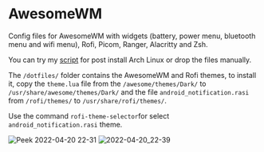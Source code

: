 # AwesomeWM

Config files for AwesomeWM with widgets (battery, power menu, bluetooth menu and wifi menu), Rofi, Picom, Ranger, Alacritty and Zsh.

You can try my [script](https://github.com/rarorza/script) for post install Arch Linux or drop the files manually.

The ```/dotfiles/``` folder contains the AwesomeWM and Rofi themes, to install it, copy the ```theme.lua``` file from the ```/awesome/themes/Dark/``` to ```/usr/share/awesome/themes/Dark/``` and the file ```android_notification.rasi``` from ```/rofi/themes/``` to ```/usr/share/rofi/themes/```.

Use the command ```rofi-theme-selector```for select ```android_notification.rasi``` theme.

![Peek 2022-04-20 22-31](https://user-images.githubusercontent.com/79066006/164353871-3b55c148-29c2-48d4-b037-a9e5fad3e854.gif)
![2022-04-20_22-39](https://user-images.githubusercontent.com/79066006/164354744-df672baa-70e6-4414-b663-27ee32ad0dbf.png)
